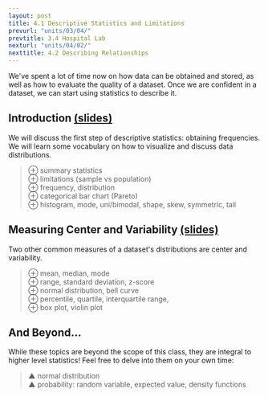 ```yaml
---
layout: post
title: 4.1 Descriptive Statistics and Limitations
prevurl: "units/03/04/"
prevtitle: 3.4 Hospital Lab
nexturl: "units/04/02/"
nexttitle: 4.2 Describing Relationships
---
```

We've spent a lot of time now on how data can be obtained and stored, as well as how to evaluate the quality of a dataset. Once we are confident in a dataset, we can start using statistics to describe it.

## Introduction [(slides)][intro]
We will discuss the first step of descriptive statistics: obtaining frequencies. We will learn some vocabulary on how to visualize and discuss data distributions. 

> ⊕ summary statistics  
> ⊕ limitations (sample vs population)  
> ⊕ frequency, distribution  
> ⊕ categorical bar chart (Pareto)  
> ⊕ histogram, mode, uni/bimodal, shape, skew, symmetric, tail  

## Measuring Center and Variability [(slides)][center]
Two other common measures of a dataset's distributions are center and variability.

> ⊕ mean, median, mode  
> ⊕ range, standard deviation, z-score  
> ⊕ normal distribution, bell curve  
> ⊕ percentile, quartile, interquartile range,  
> ⊕ box plot, violin plot

## And Beyond...
While these topics are beyond the scope of this class, they are integral to higher level statistics! Feel free to delve into them on your own time:

> ▲ normal distribution  
> ▲ probability: random variable, expected value, density functions

[intro]: https://docs.google.com/presentation/d/1FgwBHuOmPaoPn3HNWsntT9ebAvnw21sIKPxWIt6G488/edit?usp=sharing
[center]: https://docs.google.com/presentation/d/1JlylbnjhLKpPkx0vNmOc_4dR4t5g9JW7RhY_IU22Cko/edit?usp=sharing